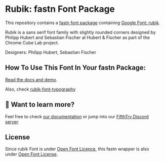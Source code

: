 # Rubik: fastn Font Package

This repository contains a [fastn font package](https://fpm.dev/featured/fonts/) containing 
[Google Font: rubik](https://fonts.google.com/specimen/rubik/about).

Rubik is a sans serif font family with slightly rounded corners designed by Philipp Hubert 
and Sebastian Fischer at Hubert & Fischer as part of the Chrome Cube Lab project.

Designers: Philipp Hubert, Sebastian Fischer

## How To Use This Font In Your fastn Package:

[Read the docs and demo](https://fastn-community.github.io/rubik-font/).

Also, check [rubik-font-typography](https://fastn-community.github.io/rubik-font-typography/)

## 👀 Want to learn more?

Feel free to check [our documentation](https://fastn.com/) or jump into our [FifthTry Discord 
server](https://discord.gg/bucrdvptYd).

## License

Since rubik Font is under [Open Font Licence](https://fonts.google.com/specimen/rubik/about), 
this fastn wrapper is also under [Open Font License](LICENSE).